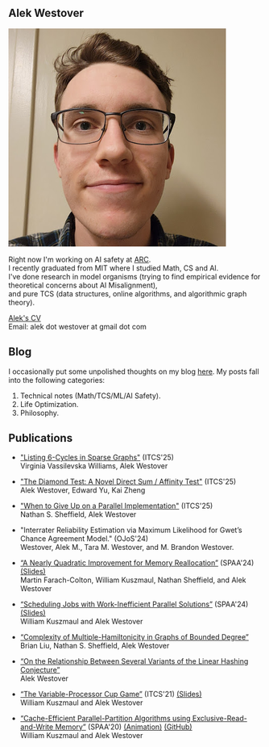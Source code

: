 ## Alek Westover
![Alek Westover](alek.jpg)

Right now I'm working on AI safety at [ARC](https://www.alignment.org/).  
I recently graduated from MIT where I studied Math, CS and AI.  
I've done research in model organisms (trying to find empirical
evidence for theoretical concerns about AI Misalignment),  
and pure TCS (data structures, online algorithms, and algorithmic
graph theory).  

[Alek's CV](cv.pdf)  
Email: alek dot westover at gmail dot com

## Blog
I occasionally put some unpolished thoughts on my blog [here](https://awestover.github.io/thoughts).
My posts fall into the following categories:

1. Technical notes (Math/TCS/ML/AI Safety).
2. Life Optimization.
3. Philosophy.

## Publications

- ["Listing 6-Cycles in Sparse Graphs"](https://arxiv.org/abs/2411.07499) (ITCS'25)  
Virginia Vassilevska Williams, Alek Westover  

- ["The Diamond Test: A Novel Direct Sum / Affinity Test"](http://arxiv.org/abs/2409.10464) (ITCS'25)  
Alek Westover, Edward Yu, Kai Zheng  

- ["When to Give Up on a Parallel Implementation"](https://arxiv.org/abs/2408.16092) (ITCS'25)  
Nathan S. Sheffield, Alek Westover  

- "Interrater Reliability Estimation via Maximum Likelihood for Gwet’s Chance Agreement Model." (OJoS'24)  
Westover, Alek M., Tara M. Westover, and M. Brandon Westover.  

- [“A Nearly Quadratic Improvement for Memory Reallocation”](https://arxiv.org/abs/2405.12152) (SPAA'24) [(Slides)](images/alloc-presentation.pdf)  
Martin Farach-Colton, William Kuszmaul, Nathan Sheffield, and Alek Westover  

- [“Scheduling Jobs with Work-Inefficient Parallel Solutions”](https://arxiv.org/abs/2405.11986) (SPAA'24) [(Slides)](images/serpar-presentation.pdf)  
William Kuszmaul and Alek Westover  

- [“Complexity of Multiple-Hamiltonicity in Graphs of Bounded Degree”](https://arxiv.org/abs/2405.16270)  
Brian Liu, Nathan S. Sheffield, Alek Westover  

- [“On the Relationship Between Several Variants of the Linear Hashing Conjecture”](https://arxiv.org/abs/2307.13016)  
Alek Westover  

- [“The Variable-Processor Cup Game”](https://arxiv.org/abs/2012.00127) (ITCS'21) [(Slides)](images/cupgame-presentation.pdf)  
William Kuszmaul and Alek Westover  

- [“Cache-Efficient Parallel-Partition Algorithms using Exclusive-Read-and-Write Memory”](https://arxiv.org/abs/2004.12532) (SPAA'20) [(Animation)](https://parallelPartition.surge.sh) [(GitHub)](https://github.com/awestover/Parallel-Partition)  
William Kuszmaul and Alek Westover  

